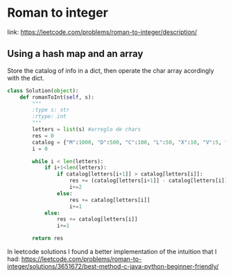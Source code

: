 # Roman to integer
link: https://leetcode.com/problems/roman-to-integer/description/

## Using a hash map and an array
Store the catalog of info in a dict, then operate the char array acordingly with the dict.

```Python
class Solution(object):
    def romanToInt(self, s):
        """
        :type s: str
        :rtype: int
        """
        letters = list(s) #arreglo de chars
        res = 0
        catalog = {"M":1000, "D":500, "C":100, "L":50, "X":10, "V":5, "I":1}
        i = 0

        while i < len(letters):
            if i+1<len(letters):
                if catalog[letters[i+1]] > catalog[letters[i]]:
                    res += (catalog[letters[i+1]] - catalog[letters[i]])
                    i+=2
                else:
                    res += catalog[letters[i]]
                    i+=1
            else:
                res += catalog[letters[i]]
                i+=1

        return res
```
In leetcode solutions I found a better implementation of the intuition that I had: https://leetcode.com/problems/roman-to-integer/solutions/3651672/best-method-c-java-python-beginner-friendly/
